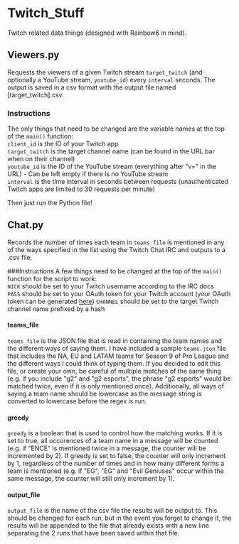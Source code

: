 # Twitch_Stuff
Twitch related data things (designed with Rainbow6 in mind).

## Viewers.py
Requests the viewers of a given Twitch stream `target_twitch` (and optionally a YouTube stream, `youtube_id`) every `interval` seconds. The output is saved in a csv format with the output file named \[target_twitch\].csv. 


### Instructions
The only things that need to be changed are the variable names at the top of the `main()` function:  
`client_id` is the ID of your Twitch app  
`target_twitch` is the target channel name (can be found in the URL bar when on their channel)  
`youtube_id` is the ID of the YouTube stream (everything after "v=" in the URL) - Can be left empty if there is no YouTube stream  
`interval` is the time interval in seconds between requests (unauthenticated Twitch apps are limited to 30 requests per minute)  

Then just run the Python file!

## Chat.py
Records the number of times each team in `teams_file` is mentioned in any of the ways specified in the list using the Twitch Chat IRC and outputs to a .csv file.


###Instructions
A few things need to be changed at the top of the `main()` function for the script to work:  
`NICK` should be set to your Twitch username according to the IRC docs  
`PASS` should be set to your OAuth token for your Twitch account (your OAuth token can be generated [here](http://www.twitchapps.com/tmi/))
`CHANNEL` should be set to the target Twitch channel name prefixed by a hash  


#### teams_file
`teams_file` is the JSON file that is read in containing the team names and the different ways of saying them. I have included a sample `teams.json` file that 
includes the NA, EU and LATAM teams for Season 9 of Pro League and the different ways I could think of typing them. If you decided to edit this file, or create 
your own, be careful of multiple matches of the same thing (e.g. if you include "g2" and "g2 esports", the phrase "g2 esports" would be matched twice, even if 
it is only mentioned once). Additionally, all ways of saying a team name should be lowercase as the message string is converted to lowercase before the regex is 
run.


#### greedy
`greedy` is a boolean that is used to control how the matching works. If it is set to true, all occurences of a team name in a message will be counted (e.g. if 
"ENCE" is mentioned twice in a message, the counter will be incremented by 2). If greedy is set to false, the counter will only increment by 1, regardless of 
the number of times and in how many different forms a team is mentioned (e.g. if "EG", "EG" and "Evil Geniuses" occur within the same message, the counter will 
still only increment by 1).


#### output_file
`output_file` is the name of the csv file the results will be output to. This should be changed for each run, but in the event you forget to change it, the 
results will be appended to the file that already exists with a new line separating the 2 runs that have been saved within that file.
